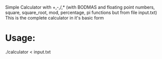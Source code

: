 Simple Calculator with +,-,/,* (with BODMAS and floating point numbers, square, square_root, mod, percentage, pi functions but from file input.txt)
This is the complete calculator in it's basic form

# Usage:

./calculator < input.txt
